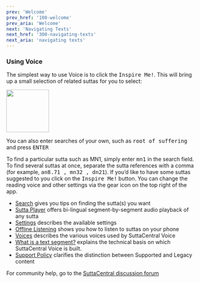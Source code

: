 ```yaml
---
prev: 'Welcome'
prev_href: '100-welcome'
prev_aria: 'Welcome'
next: 'Navigating Texts'
next_href: '300-navigating-texts'
next_aria: 'navigating texts'
---
```

### Using Voice
The simplest way to use Voice is to click the 
<kbd>Inspire Me!</kbd>. This will bring up a small selection of related suttas for you to select:

<img aria-label="picture of inspire me button"
  src="/sc-voice/assets/img/inspire-me.png?raw=true" style="height:8em"/>

You can also enter searches of your own, such as <kbd>root of suffering</kbd> and press <kbd>ENTER</kbd>

To find a particular sutta such as MN1, simply enter <kbd>mn1</kbd> 
in the search field. To find several suttas at once, 
separate the sutta references with a comma 
(for example, 
<kbd>an8.71 <span aria-label="comma"> </span><span aria-hidden="true">,</span> mn32 <span aria-label="comma"> </span><span aria-hidden="true">,</span> dn21</kbd>). If you’d like to have some suttas suggested to you click on the 
<kbd>Inspire Me!</kbd> button. You can change the reading voice and other settings via the gear icon on the top right of the app. 

* [Search](/sc-voice/en/201-search) gives you tips on finding the sutta(s) you want
* [Sutta Player](/sc-voice/en/201-sutta-player) offers bi-lingual segment-by-segment audio playback of any sutta
* [Settings](/sc-voice/en/201-settings) describes the available settings
* [Offline Listening](/sc-voice/en/201-offline-listening) shows you how to listen to suttas on your phone
* [Voices](/sc-voice/en/201-voices) describes the various voices used by SuttaCentral Voice
* [What is a text segment?](/sc-voice/en/301-segmentation) explains the technical basis on which SuttaCentral Voice is built.
* [Support Policy](/sc-voice/en/201-support) clarifies the distinction between Supported and Legacy content

For community help, go to the 
<a href="https://discourse.suttacentral.net/t/how-do-you-use-suttacentral-voice/12384" target="_blank">
SuttaCentral discussion forum</a>

